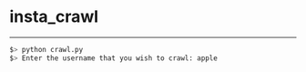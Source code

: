 ﻿# insta_crawl
------------------------------------------
```python
$> python crawl.py 
$> Enter the username that you wish to crawl: apple
```
